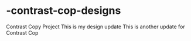# -contrast-cop-designs
Contrast Copy Project
This is my design update
This is another update for Contrast Cop

